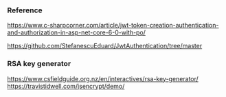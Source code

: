 ### Reference 
https://www.c-sharpcorner.com/article/jwt-token-creation-authentication-and-authorization-in-asp-net-core-6-0-with-po/

https://github.com/StefanescuEduard/JwtAuthentication/tree/master

### RSA key generator
https://www.csfieldguide.org.nz/en/interactives/rsa-key-generator/
https://travistidwell.com/jsencrypt/demo/